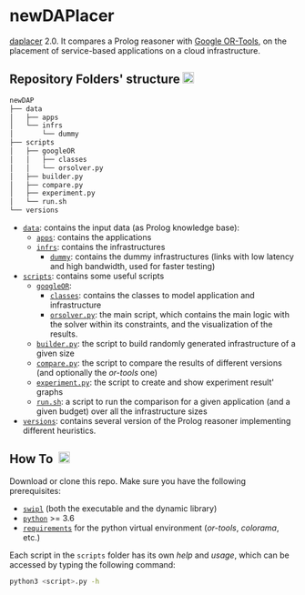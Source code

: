 # newDAPlacer

[daplacer](https://github.com/di-unipi-socc/daplacer) 2.0.
It compares a Prolog reasoner with [Google OR-Tools](https://github.com/google/or-tools), on the placement of service-based applications on a cloud infrastructure.


## Repository Folders' structure <img src="https://img.icons8.com/small/344/folder-tree.png" alt="folder tree" width="20" height="20">

``` bash
newDAP
├── data
│   ├── apps
│   └── infrs
│       └── dummy
├── scripts
│   ├── googleOR
│   │   ├── classes
│   │   └── orsolver.py
│   ├── builder.py
│   ├── compare.py
│   ├── experiment.py
│   └── run.sh
└── versions
```

- [`data`](https://github.com/jacopo-massa/newDAP/tree/main/data): contains the input data (as Prolog knowledge base):
    - [`apps`](https://github.com/jacopo-massa/newDAP/tree/main/data/apps): contains the applications
    - [`infrs`](https://github.com/jacopo-massa/newDAP/tree/main/data/infrs): contains the infrastructures
        - [`dummy`](https://github.com/jacopo-massa/newDAP/tree/main/data/infrs/dummy): contains the dummy infrastructures (links with low latency and high bandwidth, used for faster testing)
- [`scripts`](https://github.com/jacopo-massa/newDAP/tree/main/scripts): contains some useful scripts
    - [`googleOR`](https://github.com/jacopo-massa/newDAP/tree/main/scripts/googleOR):
        - [`classes`](https://github.com/jacopo-massa/newDAP/tree/main/scripts/googleOR/classes): contains the classes to model application and infrastructure
        - [`orsolver.py`](https://github.com/jacopo-massa/newDAP/blob/main/scripts/googleOR/orsolver.py): the main script, which contains the main logic with the solver within its constraints, and the visualization of the results.
    - [`builder.py`](https://github.com/jacopo-massa/newDAP/blob/main/scripts/builder.py): the script to build randomly generated infrastructure of a given size
    - [`compare.py`](https://github.com/jacopo-massa/newDAP/blob/main/scripts/compare.py): the script to compare the results of different versions (and optionally the _or-tools_ one)
    - [`experiment.py`](https://github.com/jacopo-massa/newDAP/blob/main/scripts/experiment.py): the script to create and show experiment result' graphs
    - [`run.sh`](https://github.com/jacopo-massa/newDAP/blob/main/scripts/run.sh): a script to run the comparison for a given application (and a given budget) over all the infrastructure sizes
- [`versions`](https://github.com/jacopo-massa/newDAP/tree/main/versions): contains several version of the Prolog reasoner
implementing different heuristics.

## How To &nbsp;<img src="https://cdn-icons-png.flaticon.com/512/3208/3208615.png" alt="checklist" width="20" height="20"/> 

Download or clone this repo. Make sure you have the following prerequisites:

- [`swipl`](https://www.swi-prolog.org/download/stable) (both the executable and the dynamic library)
- [`python`](https://www.python.org/downloads/) >= 3.6
- [`requirements`](https://github.com/jacopo-massa/newDAP/blob/main/scripts/requirements.txt) for the python virtual environment (_or-tools_, _colorama_, etc.)

Each script in the `scripts` folder has its own _help_ and _usage_, which can be accessed by typing the following command:
``` bash
python3 <script>.py -h
```

